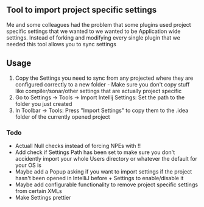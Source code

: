 ## Tool to import project specific settings

Me and some colleagues had the problem that some plugins used project specific settings that we wanted to we wanted to be Application wide settings.
Instead of forking and modifying every single plugin that we needed this tool allows you to sync settings 

## Usage
  1. Copy the Settings you need to sync from any projected where they are configured correctly to a new folder
    - Make sure you don't copy stuff like compiler/sonar/other settings that are actually project specific
  2. Go to Settings -> Tools -> Import Intellij Settings: Set the path to the folder you just created
  3. In Toolbar -> Tools: Press "Import Settings" to copy them to the .idea folder of the currently opened project
 
### Todo
- Actuall Null checks instead of forcing NPEs with !!
- Add check if Settings Path has been set to make sure you don't accidently import your whole Users directory or whatever the default for your OS is
- Maybe add a Popup asking if you want to import settings if the project hasn't been opened in IntelliJ before + Settings to enable/disable it
- Maybe add configurable functionality to remove project specific settings from certain XMLs
- Make Settings prettier
